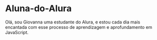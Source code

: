 # Aluna-do-Alura
Olá, sou Giovanna uma estudante do Alura, e estou cada dia mais encantada com esse processo de aprendizagem e aprofundamento em JavaScript.
